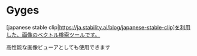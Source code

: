 # Gyges
[japanese stable clip|https://ja.stability.ai/blog/japanese-stable-clip]を利用した、画像のベクトル検索ツールです。

高性能な画像ビューアとしても使用できます
